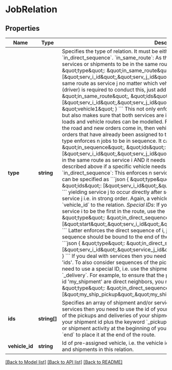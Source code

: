 # JobRelation

## Properties
Name | Type | Description | Notes
------------ | ------------- | ------------- | -------------
**type** | **string** | Specifies the type of relation. It must be either of type &#x60;in_same_route&#x60;, &#x60;in_sequence&#x60; or &#x60;in_direct_sequence&#x60;.  &#x60;in_same_route&#x60;: As the name suggest, it enforces the specified services or shipments to be in the same route. It can be specified as follows:  &#x60;&#x60;&#x60;json {    \&quot;type\&quot;: \&quot;in_same_route\&quot;,    \&quot;ids\&quot;: [\&quot;serv_i_id\&quot;,\&quot;serv_j_id\&quot;] } &#x60;&#x60;&#x60;  This enforces service i to be in the same route as service j no matter which vehicle will be employed. If a specific vehicle (driver) is required to conduct this, just add a &#x60;vehicle_id&#x60; like this:  &#x60;&#x60;&#x60; {    \&quot;type\&quot;: \&quot;in_same_route\&quot;,    \&quot;ids\&quot;: [\&quot;serv_i_id\&quot;,\&quot;serv_j_id\&quot;],    \&quot;vehicle_id\&quot;: \&quot;vehicle1\&quot; } &#x60;&#x60;&#x60;  This not only enforce service i and j to be in the same route, but also makes sure that both services are in the route of &#x60;vehicle1&#x60;.  *Tip*: This way initial loads and vehicle routes can be modelled. For example, if your vehicles are already on the road and new orders come in, then vehicles can still be rescheduled subject to the orders that have already been assigned to these vehicles.    &#x60;in_sequence&#x60;: This relation type enforces n jobs to be in sequence. It can be specified as  &#x60;&#x60;&#x60;json {    \&quot;type\&quot;: \&quot;in_sequence\&quot;,    \&quot;ids\&quot;: [\&quot;serv_i_id\&quot;,\&quot;serv_j_id\&quot;] } &#x60;&#x60;&#x60;  which means that service j need to be in the same route as service i AND it needs to occur somewhere after service i. As described above if a specific vehicle needs to conduct this, just add &#x60;vehicle_id&#x60;.   &#x60;in_direct_sequence&#x60;: This enforces n services or shipments to be in direct sequence. It can be specified as  &#x60;&#x60;&#x60;json {    \&quot;type\&quot;: \&quot;in_direct_sequence\&quot;,    \&quot;ids\&quot;: [\&quot;serv_i_id\&quot;,\&quot;serv_j_id\&quot;,\&quot;serv_k_id\&quot;] } &#x60;&#x60;&#x60;  yielding service j to occur directly after service i, and service k to occur directly after service j i.e. in strong order. Again, a vehicle can be assigned a priority by adding a &#x60;vehicle_id&#x60; to the relation.   *Special IDs*: If you look at the previous example and you want service i to be the first in the route, use the special ID &#x60;start&#x60; as follows:  &#x60;&#x60;&#x60;json {    \&quot;type\&quot;: \&quot;in_direct_sequence\&quot;,    \&quot;ids\&quot;: [\&quot;start\&quot;,\&quot;serv_i_id\&quot;,\&quot;serv_j_id\&quot;,\&quot;serv_k_id\&quot;] } &#x60;&#x60;&#x60;  Latter enforces the direct sequence of i, j and k at the beginning of the route. If this sequence should be bound to the end of the route, use the special ID &#x60;end&#x60; like this:  &#x60;&#x60;&#x60;json {    \&quot;type\&quot;: \&quot;in_direct_sequence\&quot;,    \&quot;ids\&quot;: [\&quot;serv_i_id\&quot;,\&quot;service_j_id\&quot;,\&quot;serv_k_id\&quot;,\&quot;end\&quot;] } &#x60;&#x60;&#x60;  If you deal with services then you need to use the &#x27;id&#x27; of your services in the field &#x27;ids&#x27;. To also consider sequences of the pickups and deliveries of your shipments, you need to use a special ID, i.e. use the shipment id plus the keyword &#x60;_pickup&#x60; or &#x60;_delivery&#x60;. For example, to ensure that the pickup and delivery of the shipment with the id &#x27;my_shipment&#x27; are direct neighbors, you need the following specification:  &#x60;&#x60;&#x60; {    \&quot;type\&quot;: \&quot;in_direct_sequence\&quot;,    \&quot;ids\&quot;: [\&quot;my_ship_pickup\&quot;,\&quot;my_ship_delivery\&quot;] } &#x60;&#x60;&#x60; | 
**ids** | **string[]** | Specifies an array of shipment and/or service ids that are in relation. If you deal with services then you need to use the id of your services in ids. To also consider sequences of the pickups and deliveries of your shipments, you need to use a special ID, i.e. use your shipment id plus the keyword &#x60;_pickup&#x60; or &#x60;_delivery&#x60;. If you want to place a service or shipment activity at the beginning of your route, use the special ID &#x60;start&#x60;. In turn, use &#x60;end&#x60; to place it at the end of the route. | 
**vehicle_id** | **string** | Id of pre-assigned vehicle, i.e. the vehicle id that is determined to conduct the services and shipments in this relation. | [optional] 

[[Back to Model list]](../../README.md#documentation-for-models) [[Back to API list]](../../README.md#documentation-for-api-endpoints) [[Back to README]](../../README.md)

